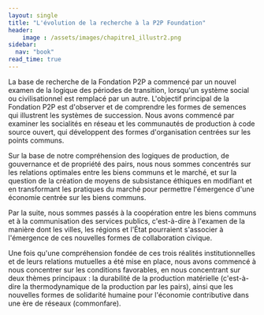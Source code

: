 ```yaml
---
layout: single
title: "L'évolution de la recherche à la P2P Foundation"
header:
    image : /assets/images/chapitre1_illustr2.png
sidebar:
  nav: "book"
read_time: true
---
```


La base de recherche de la Fondation P2P a commencé par un nouvel examen de la logique des périodes de transition, lorsqu'un système social ou civilisationnel est remplacé par un autre. L'objectif principal de la Fondation P2P est d'observer et de comprendre les formes de semences qui illustrent les systèmes de succession. Nous avons commencé par examiner les socialités en réseau et les communautés de production à code source ouvert, qui développent des formes d'organisation centrées sur les points communs.

Sur la base de notre compréhension des logiques de production, de gouvernance et de propriété des pairs, nous nous sommes concentrés sur les relations optimales entre les biens communs et le marché, et sur la question de la création de moyens de subsistance éthiques en modifiant et en transformant les pratiques du marché pour permettre l'émergence d'une économie centrée sur les biens communs.

Par la suite, nous sommes passés à la coopération entre les biens communs et à la communisation des services publics, c'est-à-dire à l'examen de la manière dont les villes, les régions et l'État pourraient s'associer à l'émergence de ces nouvelles formes de collaboration civique.

Une fois qu'une compréhension fondée de ces trois réalités institutionnelles et de leurs relations mutuelles a été mise en place, nous avons commencé à nous concentrer sur les conditions favorables, en nous concentrant sur deux thèmes principaux : la durabilité de la production matérielle (c'est-à-dire la thermodynamique de la production par les pairs), ainsi que les nouvelles formes de solidarité humaine pour l'économie contributive dans une ère de réseaux (commonfare).